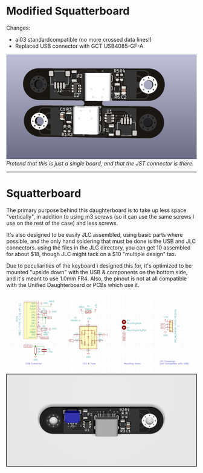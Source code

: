 
# Modified Squatterboard

Changes:
- ai03 standardcompatible (no more crossed data lines!)
- Replaced USB connector with GCT USB4085-GF-A

![new daughterboard](new-dboard.png)
*Pretend that this is just a single board, and that the JST connector is there.*

---

# Squatterboard

The primary purpose behind this daughterboard is to take up less space "vertically", in addition to using m3 screws (so it can use the same screws I use on the rest of the case) and less screws.

It's also designed to be easily JLC assembled, using basic parts where possible, and the only hand soldering that must be done is the USB and JLC connectors. using the files in the JLC directory, you can get 10 assembled for about $18, though JLC might tack on a $10 "multiple design" tax.

Due to peculiarities of the keyboard i designed this for, it's optimized to be mounted "upside down" with the USB & components on the bottom side, and it's meant to use 1.0mm FR4. Also, the pinout is not at all compatible with the Unified Daughterboard or PCBs which use it.

![schematic](https://github.com/Croktopus/squatterboard/blob/main/schematic.PNG)
![pcb](https://github.com/Croktopus/squatterboard/blob/main/dboard.png)
